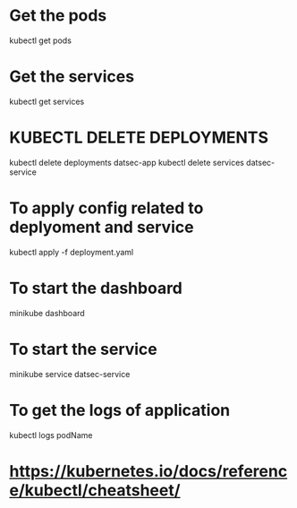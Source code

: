 # Get the pods
kubectl get pods

# Get the services
kubectl get services

# KUBECTL DELETE DEPLOYMENTS
kubectl delete deployments datsec-app
kubectl delete services datsec-service

# To apply config related to deplyoment and service
kubectl apply -f deployment.yaml

# To start the dashboard
minikube dashboard

# To start the service 
minikube service datsec-service

# To get the logs of application
kubectl logs podName

# https://kubernetes.io/docs/reference/kubectl/cheatsheet/
